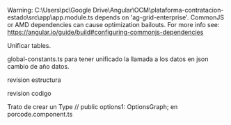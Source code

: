 Warning: C:\Users\pc\Google Drive\Angular\OCM\plataforma-contratacion-estado\src\app\app.module.ts depends on 'ag-grid-enterprise'. CommonJS or AMD dependencies can cause optimization bailouts.
For more info see: https://angular.io/guide/build#configuring-commonjs-dependencies

Unificar tables.

global-constants.ts para tener unificado la llamada a los datos en json
cambio de año datos.

revision estructura

revision codigo

Trato de crear un Type // public options1: OptionsGraph;
en porcode.component.ts
